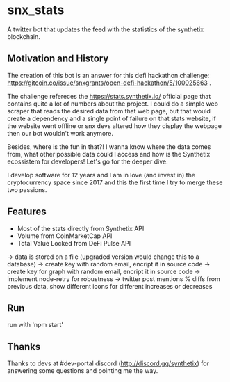 # snx_stats
A twitter bot that updates the feed with the statistics of the synthetix blockchain.

## Motivation and History

The creation of this bot is an answer for this defi hackathon challenge: https://gitcoin.co/issue/snxgrants/open-defi-hackathon/5/100025663 . 

The challenge refereces the https://stats.synthetix.io/ official page that contains quite a lot of numbers about the project. I could do a simple web scraper that reads the desired data from that web page, but that would create a dependency and a single point of failure on that stats website, if the website went offline or snx devs altered how they display the webpage then our bot wouldn't work anymore. 

Besides, where is the fun in that?! I wanna know where the data comes from, what other possible data could I access and how is the Synthetix ecossistem for developers! Let's go for the deeper dive.

I develop software for 12 years and I am in love (and invest in) the cryptocurrency space since 2017 and this the first time I try to merge these two passions. 

## Features

 - Most of the stats directly from Synthetix API
 - Volume from CoinMarketCap API
 - Total Value Locked from DeFi Pulse API
    
-> data is stored on a file (upgraded version would change this to a database)
-> create key with random email, encript it in source code
-> create key for graph with random email, encript it in source code
-> implement node-retry for robustness
-> twitter post mentions % diffs from previous data, show different icons for different increases or decreases

## Run

run with 'npm start'

## Thanks

Thanks to devs at #dev-portal discord (http://discord.gg/synthetix) for answering some questions and pointing me the way.